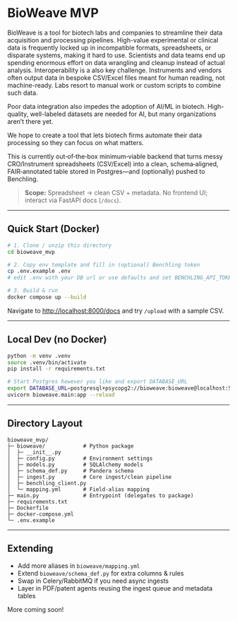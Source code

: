 
# BioWeave MVP
BioWeave is a tool for biotech labs and companies to streamline their data acquisition and processing pipelines. High-value experimental or clinical data is frequently locked up in incompatible formats, spreadsheets, or disparate systems, making it hard to use. Scientists and data teams end up spending enormous effort on data wrangling and cleanup instead of actual analysis. Interoperability is a also key challenge. Instruments and vendors often output data in bespoke CSV/Excel files meant for human reading, not machine-ready. Labs resort to manual work or custom scripts to combine such data. 

Poor data integration also impedes the adoption of AI/ML in biotech. High-quality, well-labeled datasets are needed for AI, but many organizations aren’t there yet.

We hope to create a tool that lets biotech firms automate their data processing so they can focus on what matters. 

This is currently out‑of‑the‑box minimum‑viable backend that turns messy CRO/Instrument spreadsheets (CSV/Excel)
into a clean, schema‑aligned, FAIR‑annotated table stored in Postgres—and (optionally) pushed to Benchling.

> **Scope:** Spreadsheet → clean CSV + metadata. No frontend UI; interact via FastAPI docs (`/docs`).

---

## Quick Start (Docker)

```bash
# 1. Clone / unzip this directory
cd bioweave_mvp

# 2. Copy env template and fill in (optional) Benchling token
cp .env.example .env
# edit .env with your DB url or use defaults and set BENCHLING_API_TOKEN

# 3. Build & run
docker compose up --build
```

Navigate to <http://localhost:8000/docs> and try `/upload` with a sample CSV.

---

## Local Dev (no Docker)

```bash
python -m venv .venv
source .venv/bin/activate
pip install -r requirements.txt

# Start Postgres however you like and export DATABASE_URL
export DATABASE_URL=postgresql+psycopg2://bioweave:bioweave@localhost:5432/bioweave
uvicorn bioweave.main:app --reload
```

---

## Directory Layout

```
bioweave_mvp/
├─ bioweave/            # Python package
│  ├─ __init__.py
│  ├─ config.py         # Environment settings
│  ├─ models.py         # SQLAlchemy models
│  ├─ schema_def.py     # Pandera schema
│  ├─ ingest.py         # Core ingest/clean pipeline
│  ├─ benchling_client.py
│  └─ mapping.yml       # Field‑alias mapping
├─ main.py              # Entrypoint (delegates to package)
├─ requirements.txt
├─ Dockerfile
├─ docker-compose.yml
└─ .env.example
```

---

## Extending

* Add more aliases in `bioweave/mapping.yml`
* Extend `bioweave/schema_def.py` for extra columns & rules
* Swap in Celery/RabbitMQ if you need async ingests
* Layer in PDF/patent agents reusing the ingest queue and metadata tables

More coming soon!
